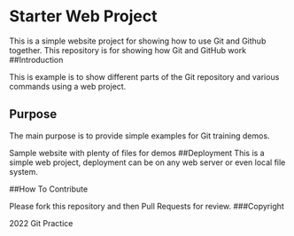 # Starter Web Project

This is a simple website project for showing how to use Git and Github together.
This repository is for showing how Git and GitHub work
##Introduction

This is example is to show different parts of the Git repository and various commands using a web project.

## Purpose
The main purpose is to provide simple examples for Git training demos. 

Sample website with plenty of files for demos
##Deployment 
This is a simple web project, deployment can be on any web server or even local file system.

##How To Contribute

Please fork this repository and then Pull Requests for review.
###Copyright

2022 Git Practice